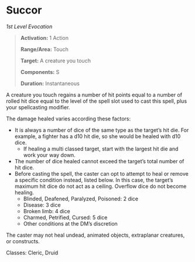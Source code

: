 # Succor

*1st Level Evocation*

> **Activation:** 1 Action
>
> **Range/Area:** Touch
>
> **Target:** A creature you touch
>
> **Components:** S
>
> **Duration:** Instantaneous

A creature you touch regains a number of hit points equal to a number of rolled hit dice equal to the level of the spell slot used to cast this spell, plus your spellcasting modifier.

The damage healed varies according these factors:

-   It is always a number of dice of the same type as the target’s hit die. For example, a fighter has a d10 hit die, so she would be healed with d10 dice.
    -   If healing a multi classed target, start with the largest hit die and work your way down.
-   The number of dice healed cannot exceed the target’s total number of hit dice.
-   Before casting the spell, the caster can opt to attempt to heal or remove a specific condition instead, listed below. In this case, the target’s maximum hit dice do not act as a ceiling. Overflow dice do not become healing.
    -   Blinded, Deafened, Paralyzed, Poisoned: 2 dice
    -   Disease: 3 dice
    -   Broken limb: 4 dice
    -   Charmed, Petrified, Cursed: 5 dice
    -   Other conditions at the DM’s discretion

The caster may not heal undead, animated objects, extraplanar creatures, or constructs.

<!---
##### Succor Healing Table

A cleric’s [[Tendency|tendency]] affects the results, as referenced on the table below. *Same* indicates the same tendency, *adjacent* indicates tendency one step away, and *opposed* indicates opposite tendencies. A druid’s tendency does not affect the results, and they always use the *adjacent* result.
%%
This is the original table, which has the ‘middle’ row being the most common of the success rows

|  d20  | Same   | Adjacent | Opposed |
| :---: | ------ | -------- | ------- |
|  1-11 | 1 HP   | 1 HP     | 1 HP    |
| 12-13 | 2 dice | 1 die    | 1 die   |
| 14-19 | 3 dice | 2 dice   | 1 die   |
| 20-21 | 4 dice | 3 dice   | 2 dice  |
|  22+  | 5 dice | 4 dice   | 3 dice  |

The table below tightens the scale and makes it slightly easier to get the ‘best’ result’
%%

|  d20  | Same   | Adjacent | Opposed |
| :---: | ------ | -------- | ------- |
|  1-11 | 1 HP   | 1 HP     | 1 HP    |
| 12-14 | 2 dice | 1 die    | 1 die   |
| 15-17 | 3 dice | 2 dice   | 1 die   |
| 18-19 | 4 dice | 3 dice   | 2 dice  |
|  20+  | 5 dice | 4 dice   | 3 dice  |
-->

Classes: Cleric, Druid

<!---%%![[Healing#Succor Healing Table|Succor Healing Table]]%%-->